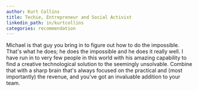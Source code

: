 ```yaml
---
author: Kurt Collins
title: Techie, Entrepreneur and Social Activist
linkedin_path: in/kurtcollins
categories: recommendation
---
```


Michael is that guy you bring in to figure out how to do the impossible. That's what he does; he does the impossible and he does it really well. I have run in to very few people in this world with his amazing capability to find a creative technological solution to the seemingly unsolvable. Combine that with a sharp brain that's always focused on the practical and (most importantly) the revenue, and you've got an invaluable addition to your team.
